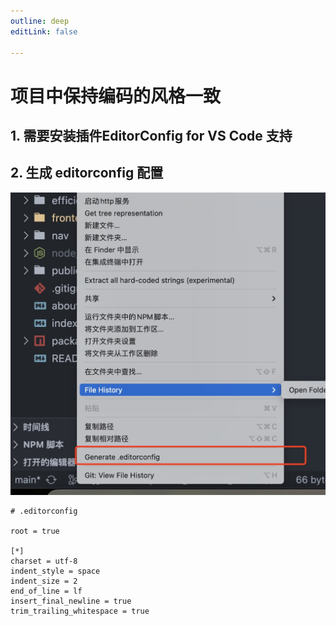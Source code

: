 ```yaml
---
outline: deep
editLink: false

---
```


# 项目中保持编码的风格一致

## 1. 需要安装插件**EditorConfig for VS Code** 支持

## 2. 生成 **editorconfig** 配置

![editorconfig配置](/frontend/engineering/example/editorconfig.jpg)


```
# .editorconfig

root = true

[*]
charset = utf-8
indent_style = space
indent_size = 2
end_of_line = lf
insert_final_newline = true
trim_trailing_whitespace = true
```

